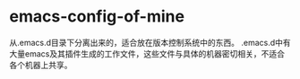 # emacs-config-of-mine
从.emacs.d目录下分离出来的，适合放在版本控制系统中的东西。
.emacs.d中有大量emacs及其插件生成的工作文件，这些文件与具体的机器密切相关，不适合各个机器上共享。
